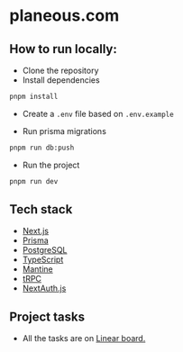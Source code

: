 # planeous.com

## How to run locally:

- Clone the repository
- Install dependencies

```bash
pnpm install
```

- Create a `.env` file based on `.env.example`

- Run prisma migrations

```bash
pnpm run db:push
```

- Run the project

```bash
pnpm run dev
```

## Tech stack

- [Next.js](https://nextjs.org/)
- [Prisma](https://www.prisma.io/)
- [PostgreSQL](https://www.postgresql.org/)
- [TypeScript](https://www.typescriptlang.org/)
- [Mantine](https://mantine.dev/)
- [tRPC](https://trpc.io/)
- [NextAuth.js](https://next-auth.js.org/)


## Project tasks

- All the tasks are on [Linear board.](https://linear.app/hschmaiske/team/PLANE/all)


